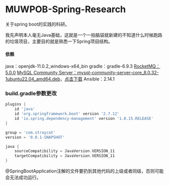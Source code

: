 # MUWPOB-Spring-Research
关于spring boot的实践的科研。

我先声明本人毫无Java基础，这就是一个一拍脑袋就新建的不知道什么时候跑路的垃圾项目，主要目的就是熟悉一下Spring项目结构。

#### 依赖

java：openjdk-11.0.2_windows-x64_bin
gradle：gradle-6.9.3
[RocketMQ：5.0.0](https://rocketmq.apache.org/zh/download)
[MySQL Community Server：mysql-community-server-core_8.0.32-1ubuntu22.04_amd64.deb](https://downloads.mysql.com/archives/community/)，[点击下载](https://downloads.mysql.com/archives/get/p/23/file/mysql-community-server-core_8.0.32-1ubuntu22.04_amd64.deb)
Ansible：2.14.1

### build.gradle参数更改

```gradle
plugins {
    id 'java'
    id 'org.springframework.boot' version '2.7.12'
    id 'io.spring.dependency-management' version '1.0.15.RELEASE'
}

group = 'com.straycat'
version = '0.0.1-SNAPSHOT'

java {
    sourceCompatibility = JavaVersion.VERSION_11
    targetCompatibility = JavaVersion.VERSION_11
}
```

@SpringBootApplication注解的文件要扔到其他代码的上级或者同级，否则可能会无法成功运行。

